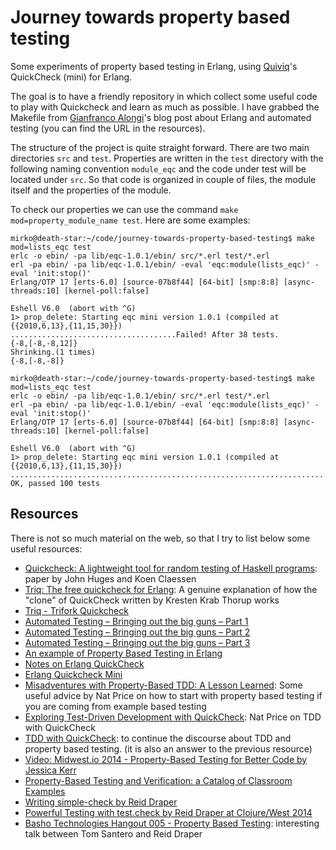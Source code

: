 # Journey towards property based testing
Some experiments of property based testing in Erlang, using [Quiviq](http://www.quviq.com/)'s QuickCheck (mini) for Erlang.

The goal is to have a friendly repository in which collect some useful code to play with Quickcheck and learn as much as possible. I have grabbed the Makefile from [Gianfranco Alongi](https://github.com/Gianfrancoalongi)'s blog post about Erlang and automated testing (you can find the URL in the resources).

The structure of the project is quite straight forward. There are two main directories `src` and `test`. Properties are written in the `test` directory with the following naming convention `module_eqc` and the code under test will be located under `src`. So that code is organized in couple of files, the module itself and the properties of the module.

To check our properties we can use the command `make mod=property_module_name test`. Here are some examples:

```shell
mirko@death-star:~/code/journey-towards-property-based-testing$ make mod=lists_eqc test
erlc -o ebin/ -pa lib/eqc-1.0.1/ebin/ src/*.erl test/*.erl
erl -pa ebin/ -pa lib/eqc-1.0.1/ebin/ -eval 'eqc:module(lists_eqc)' -eval 'init:stop()'
Erlang/OTP 17 [erts-6.0] [source-07b8f44] [64-bit] [smp:8:8] [async-threads:10] [kernel-poll:false]

Eshell V6.0  (abort with ^G)
1> prop_delete: Starting eqc mini version 1.0.1 (compiled at {{2010,6,13},{11,15,30}})
.....................................Failed! After 38 tests.
{-8,[-8,-8,12]}
Shrinking.(1 times)
{-8,[-8,-8]}

mirko@death-star:~/code/journey-towards-property-based-testing$ make mod=lists_eqc test
erlc -o ebin/ -pa lib/eqc-1.0.1/ebin/ src/*.erl test/*.erl
erl -pa ebin/ -pa lib/eqc-1.0.1/ebin/ -eval 'eqc:module(lists_eqc)' -eval 'init:stop()'
Erlang/OTP 17 [erts-6.0] [source-07b8f44] [64-bit] [smp:8:8] [async-threads:10] [kernel-poll:false]

Eshell V6.0  (abort with ^G)
1> prop_delete: Starting eqc mini version 1.0.1 (compiled at {{2010,6,13},{11,15,30}})
....................................................................................................
OK, passed 100 tests
```


## Resources
There is not so much material on the web, so that I try to list below some useful resources:
- [Quickcheck: A lightweight tool for random testing of Haskell programs](http://www.eecs.northwestern.edu/~robby/courses/395-495-2009-fall/quick.pdf): paper by John Huges and Koen Claessen
- [Triq: The free quickcheck for Erlang](http://www.javalimit.com/2010/05/triq-the-free-quickcheck-for-erlang.html):
A genuine explanation of how the "clone" of QuickCheck written by Kresten Krab Thorup works
- [Triq - Trifork Quickcheck](https://github.com/krestenkrab/triq)
- [Automated Testing – Bringing out the big guns – Part 1](http://erlcode.wordpress.com/2010/11/10/automated-testing-bringing-out-the-big-guns-part-1/)
- [Automated Testing – Bringing out the big guns – Part 2](https://erlcode.wordpress.com/2010/11/21/automated-testing-%E2%80%93-bringing-out-the-big-guns-%E2%80%93-part-2/)
- [Automated Testing – Bringing out the big guns – Part 3](https://erlcode.wordpress.com/2010/12/05/automated-testing-%E2%80%93-bringing-out-the-big-guns-%E2%80%93-part-3/)
- [An example of Property Based Testing in Erlang](http://jlouisramblings.blogspot.it/2011/12/example-of-property-based-testing-in.html)
- [Notes on Erlang QuickCheck](http://roberto-aloi.com/erlang/notes-on-erlang-quickcheck/)
- [Erlang Quickcheck Mini](https://github.com/rpt/eqcmini)
- [Misadventures with Property-Based TDD: A Lesson Learned](http://www.natpryce.com/articles/000800.html): Some useful advice by Nat Price on how to start with property based testing if you are coming from example based testing
- [Exploring Test-Driven Development with QuickCheck](http://www.natpryce.com/articles/000795.html): Nat Price on TDD with QuickCheck
- [TDD with QuickCheck](http://primitive-automaton.logdown.com/posts/142511/tdd-with-quickcheck): to continue the discourse about TDD and property based testing. (it is also an answer to the previous resource)
- [Video: Midwest.io 2014 - Property-Based Testing for Better Code by Jessica Kerr](https://www.youtube.com/watch?v=shngiiBfD80)
- [Property-Based Testing and Verification: a Catalog of Classroom Examples](http://www.cs.ou.edu/~rlpage/SEcollab/rlpIFL2011.pdf)
- [Writing simple-check by Reid Draper](http://reiddraper.com/writing-simple-check/)
- [Powerful Testing with test.check by Reid Draper at Clojure/West 2014](https://www.youtube.com/watch?v=JMhNINPo__g)
- [Basho Technologies Hangout 005 - Property Based Testing](https://www.youtube.com/watch?v=D06M8NMJYCw): interesting talk between Tom Santero and Reid Draper

